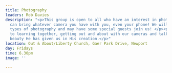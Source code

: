 ```yaml
---
title: Photography
leaders: Rob Davies
description: "<p>This group is open to all who have an interest in photography. You
  can bring whatever camera you have with you, even your phone! We will look at different
  types of photography and may have some special guests join us! </p><p>We look forward
  to learning together, getting out and about with our cameras and talking about the
  beauty He has given us in His creation.</p>"
location: Out & About/Liberty Church, Gaer Park Drive, Newport
day: Fridays
time: 6.30pm
image: ''

---
```

